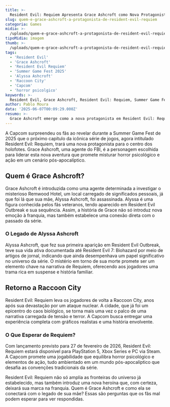 ```yaml
---
title: >-
  Resident Evil: Requiem Apresenta Grace Ashcroft como Nova Protagonista
slug: quem-e-grace-ashcroft-a-protagonista-de-resident-evil-requiem
categoria: Games
midia: >-
  /uploads/quem-e-grace-ashcroft-a-protagonista-de-resident-evil-requiem-thumb.jpg
tipoMidia: imagem
thumb: >-
  /uploads/quem-e-grace-ashcroft-a-protagonista-de-resident-evil-requiem-thumb.jpg
tags:
  - 'Resident Evil'
  - 'Grace Ashcroft'
  - 'Resident Evil Requiem'
  - 'Summer Game Fest 2025'
  - 'Alyssa Ashcroft'
  - 'Raccoon City'
  - 'Capcom'
  - 'horror psicolgico'
keywords: >-
  Resident Evil, Grace Ashcroft, Resident Evil: Requiem, Summer Game Fest 2025, Alyssa Ashcroft, Raccoon City, Capcom, horror psicológico
author: Pablo Moura
data: '2025-06-07T00:09:29.000Z'
resumo: >-
  Grace Ashcroft emerge como a nova protagonista em Resident Evil: Requiem, substituindo figuras icônicas da franquia. Descubra sua conexão com personagens clássicos e o que esperar da trama.
---
```


A Capcom surpreendeu os fãs ao revelar durante a Summer Game Fest de 2025 que o próximo capítulo da icônica série de jogos, agora intitulado Resident Evil: Requiem, trará uma nova protagonista para o centro dos holofotes. Grace Ashcroft, uma agente do FBI, é a personagem escolhida para liderar esta nova aventura que promete misturar horror psicológico e ação em um cenário pós-apocalíptico. 

## Quem é Grace Ashcroft?
Grace Ashcroft é introduzida como uma agente determinada a investigar o misterioso Remwood Hotel, um local carregado de significados pessoais, já que foi lá que sua mãe, Alyssa Ashcroft, foi assassinada. Alyssa é uma figura conhecida pelos fãs veteranos, tendo aparecido em Resident Evil Outbreak e sua sequência. Assim, a história de Grace não só introduz nova emoção à franquia, mas também estabelece uma conexão direta com o passado da série.

### O Legado de Alyssa Ashcroft
Alyssa Ashcroft, que fez sua primeira aparição em Resident Evil Outbreak, teve sua vida ativa documentada até Resident Evil 7: Biohazard por meio de artigos de jornal, indicando que ainda desempenhava um papel significativo no universo da série. O mistério em torno de sua morte promete ser um elemento chave na narrativa de Requiem, oferecendo aos jogadores uma trama rica em suspense e história familiar.

## Retorno a Raccoon City
Resident Evil: Requiem leva os jogadores de volta a Raccoon City, anos após sua devastação por um ataque nuclear. A cidade, que já foi um epicentro do caos biológico, se torna mais uma vez o palco de uma narrativa carregada de tensão e terror. A Capcom busca entregar uma experiência completa com gráficos realistas e uma história envolvente.

### O Que Esperar de Requiem?
Com lançamento previsto para 27 de fevereiro de 2026, Resident Evil: Requiem estará disponível para PlayStation 5, Xbox Series e PC via Steam. A Capcom promete uma jogabilidade que equilibra horror psicológico e elementos de ação, tudo ambientado em um mundo pós-apocalíptico que desafia as convenções tradicionais da série.

Resident Evil: Requiem não só amplia as fronteiras do universo já estabelecido, mas também introduz uma nova heroína que, com certeza, deixará sua marca na franquia. Quem é Grace Ashcroft e como ela se conectará com o legado de sua mãe? Essas são perguntas que os fãs mal podem esperar para ver respondidas.